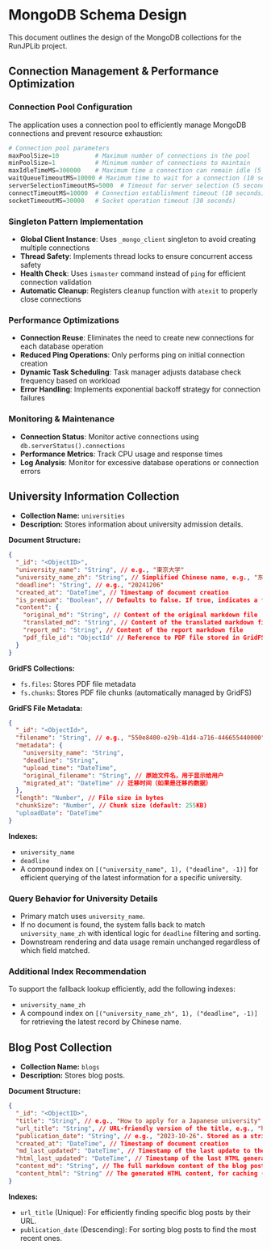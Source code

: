 # MongoDB Schema Design

This document outlines the design of the MongoDB collections for the RunJPLib project.

## Connection Management & Performance Optimization

### Connection Pool Configuration
The application uses a connection pool to efficiently manage MongoDB connections and prevent resource exhaustion:

```python
# Connection pool parameters
maxPoolSize=10          # Maximum number of connections in the pool
minPoolSize=1           # Minimum number of connections to maintain
maxIdleTimeMS=300000    # Maximum time a connection can remain idle (5 minutes)
waitQueueTimeoutMS=10000 # Maximum time to wait for a connection (10 seconds)
serverSelectionTimeoutMS=5000  # Timeout for server selection (5 seconds)
connectTimeoutMS=10000  # Connection establishment timeout (10 seconds)
socketTimeoutMS=30000   # Socket operation timeout (30 seconds)
```

### Singleton Pattern Implementation
- **Global Client Instance**: Uses `_mongo_client` singleton to avoid creating multiple connections
- **Thread Safety**: Implements thread locks to ensure concurrent access safety
- **Health Check**: Uses `ismaster` command instead of `ping` for efficient connection validation
- **Automatic Cleanup**: Registers cleanup function with `atexit` to properly close connections

### Performance Optimizations
- **Connection Reuse**: Eliminates the need to create new connections for each database operation
- **Reduced Ping Operations**: Only performs ping on initial connection creation
- **Dynamic Task Scheduling**: Task manager adjusts database check frequency based on workload
- **Error Handling**: Implements exponential backoff strategy for connection failures

### Monitoring & Maintenance
- **Connection Status**: Monitor active connections using `db.serverStatus().connections`
- **Performance Metrics**: Track CPU usage and response times
- **Log Analysis**: Monitor for excessive database operations or connection errors

## University Information Collection

- **Collection Name:** `universities`
- **Description:** Stores information about university admission details.

**Document Structure:**

```json
{
  "_id": "<ObjectID>",
  "university_name": "String", // e.g., "東京大学"
  "university_name_zh": "String", // Simplified Chinese name, e.g., "东京大学"
  "deadline": "String", // e.g., "20241206"
  "created_at": "DateTime", // Timestamp of document creation
  "is_premium": "Boolean", // Defaults to false. If true, indicates a featured university, used for priority sorting.
  "content": {
    "original_md": "String", // Content of the original markdown file
    "translated_md": "String", // Content of the translated markdown file
    "report_md": "String", // Content of the report markdown file
    "pdf_file_id": "ObjectId" // Reference to PDF file stored in GridFS
  }
}
```

**GridFS Collections:**
- `fs.files`: Stores PDF file metadata
- `fs.chunks`: Stores PDF file chunks (automatically managed by GridFS)

**GridFS File Metadata:**
```json
{
  "_id": "<ObjectId>",
  "filename": "String", // e.g., "550e8400-e29b-41d4-a716-446655440000" (纯UUID)
  "metadata": {
    "university_name": "String",
    "deadline": "String",
    "upload_time": "DateTime",
    "original_filename": "String", // 原始文件名，用于显示给用户
    "migrated_at": "DateTime" // 迁移时间（如果是迁移的数据）
  },
  "length": "Number", // File size in bytes
  "chunkSize": "Number", // Chunk size (default: 255KB)
  "uploadDate": "DateTime"
}
```

**Indexes:**

- `university_name`
- `deadline`
- A compound index on `[("university_name", 1), ("deadline", -1)]` for efficient querying of the latest information for a specific university.

### Query Behavior for University Details

- Primary match uses `university_name`.
- If no document is found, the system falls back to match `university_name_zh` with identical logic for `deadline` filtering and sorting.
- Downstream rendering and data usage remain unchanged regardless of which field matched.

### Additional Index Recommendation

To support the fallback lookup efficiently, add the following indexes:

- `university_name_zh`
- A compound index on `[("university_name_zh", 1), ("deadline", -1)]` for retrieving the latest record by Chinese name.

## Blog Post Collection

- **Collection Name:** `blogs`
- **Description:** Stores blog posts.

**Document Structure:**

```json
{
  "_id": "<ObjectID>",
  "title": "String", // e.g., "How to apply for a Japanese university"
  "url_title": "String", // URL-friendly version of the title, e.g., "how-to-apply-for-a-japanese-university"
  "publication_date": "String", // e.g., "2023-10-26". Stored as a string for compatibility, but ISODate is recommended.
  "created_at": "DateTime", // Timestamp of document creation
  "md_last_updated": "DateTime", // Timestamp of the last update to the markdown content
  "html_last_updated": "DateTime", // Timestamp of the last HTML generation
  "content_md": "String", // The full markdown content of the blog post
  "content_html": "String" // The generated HTML content, for caching (Lazy Rebuild)
}
```

**Indexes:**

- `url_title` (Unique): For efficiently finding specific blog posts by their URL.
- `publication_date` (Descending): For sorting blog posts to find the most recent ones.
